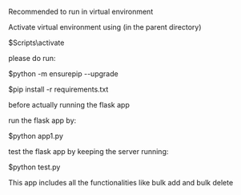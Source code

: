 Recommended to run in virtual environment

Activate virtual environment using (in the parent directory)

$Scripts\activate

please do run:

$python -m ensurepip --upgrade

$pip install -r requirements.txt

before actually running the flask app

run the flask app by:

$python app1.py

test the flask app by keeping the server running:

$python test.py


This app includes all the functionalities like bulk add and bulk delete 
